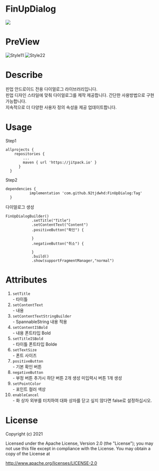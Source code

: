 # FinUpDialog

[![](https://jitpack.io/v/92tjdwhd/FinUpDialog.svg)](https://jitpack.io/#92tjdwhd/FinUpDialog)

# PreView

![Style11](https://user-images.githubusercontent.com/22476309/127276011-9a3afc92-8daf-4a3f-8349-8d55898dd367.png)
![Style22](https://user-images.githubusercontent.com/22476309/127276042-a5ab2fa2-a7b2-4b9b-bd9a-719dfefb710f.png)


# Describe

핀업 안드로이드 전용 다이얼로그 라이브러리입니다. \
핀업 디자인 스타일에 맞춰 다이얼로그를 제작 제공합니다.
간단한 사용방법으로 구현 가능합니다.\
지속적으로 더 다양한 사용자 정의 속성을 제공 업데이트합니다.

# Usage

Step1 

    allprojects {
	  	repositories {
		  	...
		  	maven { url 'https://jitpack.io' }
		  }
	  }
    

Step2

    dependencies {
	           implementation 'com.github.92tjdwhd:FinUpDialog:Tag'
	  }
    
다이얼로그 생성

    FinUpDialogBuilder()
                .setTitle("Title")
                .setContentText("Content")
                .positiveButton("확인") {
                   
                }
                .negativeButton("취소") {

                }
                .build()
                .show(supportFragmentManager,"normal")
                
                
 # Attributes
 
 1. <code>setTitle </code> <br> - 타이틀
 2. <code>setContentText </code> <br> - 내용
 3. <code>setContentTextStringBuilder </code> <br> - SpannableString 내용 적용
 4. <code>setContentISBold </code> <br> - 내용 폰트타입 Bold
 5. <code>setTitleISBold </code> <br> - 타이틀 폰트타입 Bolde
 6. <code>setTextSize </code> <br> - 폰트 사이즈
 7. <code>positiveButton </code> <br> - 기본 확인 버튼
 8. <code>negativeButton </code> <br> - 부정 버튼 추가시 하단 버튼 2개 생성 미입력시 버튼 1개 생성
 9. <code>setPointColor </code> <br> - 포인트 컬러 색상
 10. <code>enableCancel </code> <br> - 화 상자 외부를 터치하여 대화 상자를 닫고 싶지 않다면 false로 설정하십시오.
  
  
 # License
 Copyright (c) 2021 

Licensed under the Apache License, Version 2.0 (the "License"); you may not use this file except in compliance with the License. You may obtain a copy of the License at

http://www.apache.org/licenses/LICENSE-2.0
 


